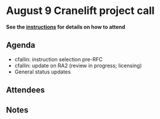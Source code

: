 # August 9 Cranelift project call

**See the [instructions](../README.md) for details on how to attend**

## Agenda
- cfallin: instruction selection pre-RFC
- cfallin: update on RA2 (review in progress; licensing)
- General status updates

## Attendees


## Notes

